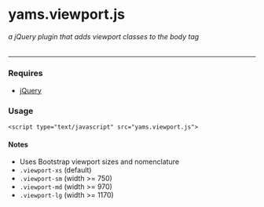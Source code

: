 # yams.viewport.js
###### a jQuery plugin that adds viewport classes to the body tag

---

### Requires

* [jQuery](#http://jQuery.com)

### Usage

```
<script type="text/javascript" src="yams.viewport.js">

```

#### Notes

* Uses Bootstrap viewport sizes and nomenclature
 * `.viewport-xs` (default)
 * `.viewport-sm` (width >= 750)
 * `.viewport-md` (width >= 970)
 * `.viewport-lg` (width >= 1170)